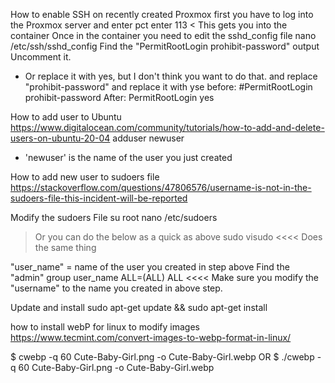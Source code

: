 How to enable SSH on recently created Proxmox
first you have to log into the Proxmox server and enter 
   pct enter 113   < This gets you into the container
Once in the container you need to edit the sshd_config file
nano /etc/ssh/sshd_config
Find the "PermitRootLogin prohibit-password" output
Uncomment it. 
  - Or replace it with yes, but I don't think you want to do that. and replace "prohibit-password" and replace it with yse
before:
#PermitRootLogin prohibit-password
After:
PermitRootLogin yes


How to add user to Ubuntu
https://www.digitalocean.com/community/tutorials/how-to-add-and-delete-users-on-ubuntu-20-04
  adduser newuser
   - 'newuser' is the name of the user you just created


How to add new user to sudoers file
https://stackoverflow.com/questions/47806576/username-is-not-in-the-sudoers-file-this-incident-will-be-reported

Modify the sudoers File
  su root 
  nano /etc/sudoers
> Or you can do the below as a quick as above
  > sudo visudo   <<<< Does the same thing

"user_name" = name of the user you created in step above
  Find the "admin" group
    user_name ALL=(ALL)  ALL   <<<< Make sure you modify the "username" to the name you created in above step.


Update and install
  sudo apt-get update && sudo apt-get install







how to install webP for linux to modify images
https://www.tecmint.com/convert-images-to-webp-format-in-linux/

$ cwebp -q 60 Cute-Baby-Girl.png -o Cute-Baby-Girl.webp
OR
$ ./cwebp -q 60 Cute-Baby-Girl.png -o Cute-Baby-Girl.webp
